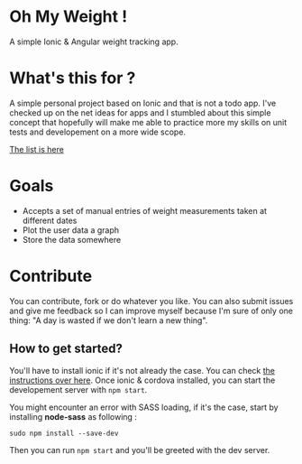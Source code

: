 # Oh My Weight !
A simple Ionic &amp; Angular weight tracking app.

# What's this for ?

A simple personal project based on Ionic and that is not a todo app. I've checked up on the net ideas for apps and I stumbled about this simple concept that hopefully will make me able to practice more my skills on unit tests and developement on a more wide scope.

[The list is here](https://flaviocopes.com/sample-app-ideas/)

# Goals

* Accepts a set of manual entries of weight measurements taken at different dates
* Plot the user data a graph
* Store the data somewhere


# Contribute

You can contribute, fork or do whatever you like. You can also submit issues and give me feedback so I can improve myself because I'm sure of only one thing: "A day is wasted if we don't learn a new thing".

## How to get started?

You'll have to install ionic if it's not already the case. You can check [the instructions over here](https://ccoenraets.github.io/ionic-tutorial/install-ionic.html).
Once ionic & cordova installed, you can start the developement server with `npm start`.

You might encounter an error with SASS loading, if it's the case, start by installing **node-sass** as following :

`sudo npm install --save-dev`

Then you can run `npm start` and you'll be greeted with the dev server.